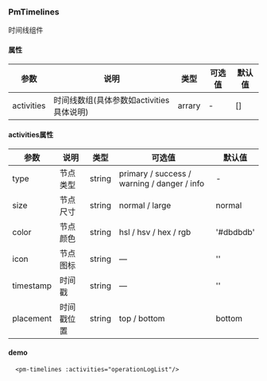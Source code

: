 ### PmTimelines
时间线组件

#### 属性
参数 | 说明 | 类型 | 可选值 | 默认值
-|-|-|-|-
activities | 时间线数组(具体参数如activities具体说明) | arrary | - | []

#### activities属性
参数 | 说明 | 类型 | 可选值 | 默认值
-|-|-|-|-
type | 节点类型 | string | primary / success / warning / danger / info | -
size | 节点尺寸 | string | normal / large | normal
color | 节点颜色 | string | hsl / hsv / hex / rgb  | '#dbdbdb'
icon | 节点图标 | string | — | ''
timestamp | 时间戳 | string | — | ''
placement | 时间戳位置 | string | top / bottom | bottom

#### demo
```
  <pm-timelines :activities="operationLogList"/>
```